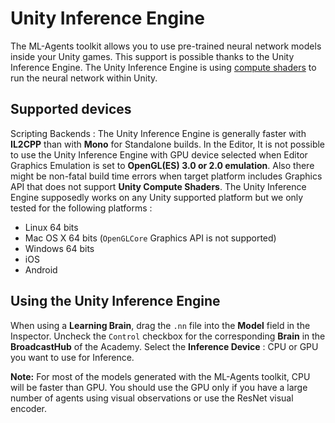 # Unity Inference Engine

The ML-Agents toolkit allows you to use pre-trained neural network models
inside your Unity games. This support is possible thanks to the Unity Inference
Engine. The Unity Inference Engine is using 
[compute shaders](https://docs.unity3d.com/Manual/class-ComputeShader.html) 
to run the neural network within Unity. 

## Supported devices

Scripting Backends : The Unity Inference Engine is generally faster with 
__IL2CPP__ than with __Mono__ for Standalone builds.
In the Editor, It is not possible to use the Unity Inference Engine with 
GPU device selected when Editor Graphics Emulation is set to __OpenGL(ES) 
3.0 or 2.0 emulation__. Also there might be non-fatal build time errors 
when target platform includes Graphics API that does not support 
__Unity Compute Shaders__.
The Unity Inference Engine supposedly works on any Unity supported platform
but we only tested for the following platforms :

* Linux 64 bits
* Mac OS X 64 bits (`OpenGLCore` Graphics API is not supported)
* Windows 64 bits
* iOS
* Android

## Using the Unity Inference Engine

When using a **Learning Brain**, drag the `.nn` file into the **Model** field 
in the Inspector. 
Uncheck the `Control` checkbox for the corresponding **Brain** in the 
**BroadcastHub** of the Academy.
Select the **Inference Device** : CPU or GPU you want to use for Inference.

**Note:** For most of the models generated with the ML-Agents toolkit, CPU will be faster than GPU.
You should use the GPU only if you have a large number of agents using visual observations or use the 
ResNet visual encoder.
